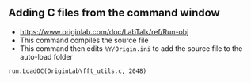 ## Adding C files from the command window

* https://www.originlab.com/doc/LabTalk/ref/Run-obj
* This command compiles the source file
* This command then edits `%Y/Origin.ini` to add the source file to the auto-load folder

```
run.LoadOC(OriginLab\fft_utils.c, 2048)
```